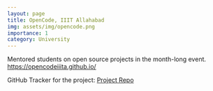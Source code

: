 ```yaml
---
layout: page
title: OpenCode, IIIT Allahabad
img: assets/img/opencode.png
importance: 1
category: University
---
```


Mentored students on open source projects in the month-long event. https://opencodeiiita.github.io/

GitHub Tracker for the project: [Project Repo](https://github.com/OrionStar25/Selena-Gomez-Discography/issues?q=is%3Aissue+is%3Aclosed)
